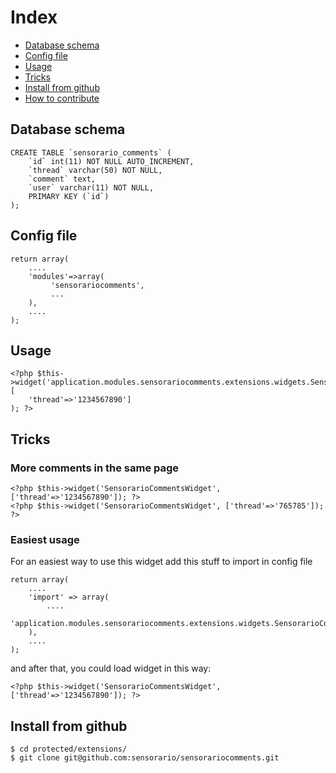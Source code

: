 # Index

 - [Database schema](https://github.com/sensorario/sensorariocomments#database-schema)
 - [Config file](https://github.com/sensorario/sensorariocomments#config-file)
 - [Usage](https://github.com/sensorario/sensorariocomments#usage)
 - [Tricks](https://github.com/sensorario/sensorariocomments#tricks)
 - [Install from github](https://github.com/sensorario/sensorariocomments#install-from-github)
 - [How to contribute](https://github.com/sensorario/sensorariocomments/tree/master/doc/collaborate.rst)

## Database schema

    CREATE TABLE `sensorario_comments` (
        `id` int(11) NOT NULL AUTO_INCREMENT,
        `thread` varchar(50) NOT NULL,
        `comment` text,
        `user` varchar(11) NOT NULL,
        PRIMARY KEY (`id`)
    );

## Config file

    return array(
        ....
        'modules'=>array(
             'sensorariocomments',
             ...
        ),
        ....
    );

## Usage

    <?php $this->widget('application.modules.sensorariocomments.extensions.widgets.SensorarioCommentsWidget', [
        'thread'=>'1234567890']
    ); ?>

## Tricks

### More comments in the same page

    <?php $this->widget('SensorarioCommentsWidget', ['thread'=>'1234567890']); ?>
    <?php $this->widget('SensorarioCommentsWidget', ['thread'=>'765785']); ?>

### Easiest usage

For an easiest way to use this widget add this stuff to import in config file

    return array(
        ....
        'import' => array(
            ....
            'application.modules.sensorariocomments.extensions.widgets.SensorarioCommentsWidget'
        ),
        ....
    );

and after that, you could load widget in this way:

    <?php $this->widget('SensorarioCommentsWidget', ['thread'=>'1234567890']); ?>

## Install from github

    $ cd protected/extensions/
    $ git clone git@github.com:sensorario/sensorariocomments.git
